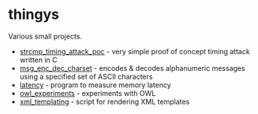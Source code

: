 # thingys

Various small projects. 

- [strcmp_timing_attack_poc](strcmp_timing_attack_poc/) - very simple proof of concept timing attack written in C
- [msg_enc_dec_charset](msg_enc_dec_charset/) - encodes & decodes alphanumeric messages using a specified set of ASCII characters
- [latency](latency) - program to measure memory latency
- [owl_experiments](owl_experiments) - experiments with OWL
- [xml_templating](xml_templating) - script for rendering XML templates
